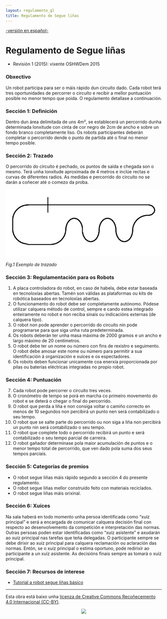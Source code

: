 ```yaml
---
layout: regulamento_gl
title: Regulamento de Segue liñas
---
```

[-versión en español-](seguelinhas_es)

# Regulamento de Segue liñas

  - Revisión 1 (2015): vixente OSHWDem 2015

### Obxectivo

Un robot participa para ser o máis rápido dun circuíto dado. Cada robot terá tres oportunidades de percorrer o circuíto e recibir a mellor puntuación posible no menor tempo que poida.
O regulamento detallase a continuación.

### Sección 1: Definición

Dentro dun área delimitada de uns 4m², se establecerá un percorrido dunha determinada lonxitude con cinta de cor negro de 2cm de ancho e sobre un fondo branco completamente liso. Os robots participantes deberán completar o percorrido dende o punto de partida até o final no menor tempo posible.

### Sección 2: Trazado

O percorrido do circuíto é pechado, os puntos de saída e chegada son o mesmo. Terá unha lonxitude aproximada de 4 metros e inclúe rectas e curvas de diferentes radios.
As medidas e percorrido do circuíto no se darán a coñecer até o comezo da proba.

![Imaxe do labirinto](img/linefollower_track.jpg)

*Fig.1 Exemplo de trazado*

### Sección 3: Regulamentación para os Robots

 1. A placa controladora do robot, en caso de habela, debe estar baseada en tecnoloxías abertas. Tamén son válidas as plataformas ou kits de robótica baseados en tecnoloxías abertas.
 2. O funcionamento do robot debe ser completamente autónomo. Pódese utilizar calquera método de control, sempre e cando estea integrado enteiramente no robot e non reciba sinais ou indicacións externas (de calquera tipo).
 3. O robot non pode aprender o percorrido do circuíto nin pode programarse para que siga unha ruta predeterminada.
 4. Os robots deberán ter unha masa máxima de 2000 gramos e un ancho e largo máximo de 20 centímetros.
 5. O robot debe ter un nome ou número con fins de rexistro e seguimento. O robot debe amosar este nome ou número para permitir a sua identificación á organización e xuíces e os espectadores.
 6. Os robots deben funcionar unicamente coa enerxía proporcionada por pilas ou baterías eléctricas integradas no propio robot.
 
### Sección 4: Puntuación

 7. Cada robot pode percorrer o circuíto tres veces.
 8. O cronómetro de tempo se porá en marcha co primeiro movemento do robot e se deterá o chegar o final do percorrido.
 9. O robot que perda a liña e non consiga voltar o camiño correcto en menos de 10 segundos non percibirá un punto nen será contabilizado o seu tempo.
 10. O robot que se salte parte do percorrido ou non siga a liña non percibirá un punto nin será contabilizado o seu tempo.
 11. O robot que complete todo o percorrido recibirá un punto e será contabilizado o seu tempo parcial de carreira.
 12. O robot gañador determinase pola maior acumulación de puntos e o menor tempo total de percorrido, que ven dado pola suma dos seus tempos parciais.
 
### Sección 5: Categorías de premios

 * O robot segue liñas máis rápido segundo a sección 4 do presente regulamento.
 * O robot segue liñas mellor construído feito con materiais reciclados.
 * O robot segue liñas máis orixinal.
 
### Sección 6: Xuíces

Na sala haberá en todo momento unha persoa identificada como “xuíz principal” e será a encargada de comunicar calquera decisión final con respecto ao desenvolvemento da competición e interpretación das normas.
Outras persoas poden estar identificadas como “xuíz asistente” e axudarán ao xuíz principal nas tarefas que teña delegadas.
O participante sempre se debe dirixir ao xuíz principal para calquera reclamación ou aclaración das normas. Entón, se o xuíz principal o estima oportuno, pode redirixir ao participante a un xuíz asistente.
As decisións finais sempre as tomará o xuíz principal.

### Sección 7: Recursos de interese

  * [Tutorial a robot segue liñas básico](http://todohacker.com/tutoriales/tutorial-robot-siguelineas)

----

Esta obra está baixo unha [licenza de Creative Commons Recoñecemento 4.0 Internacional (CC-BY)](http://creativecommons.org/licenses/by/4.0/).
<p align="center">
<img src="https://i.creativecommons.org/l/by/4.0/88x31.png">
</p>
